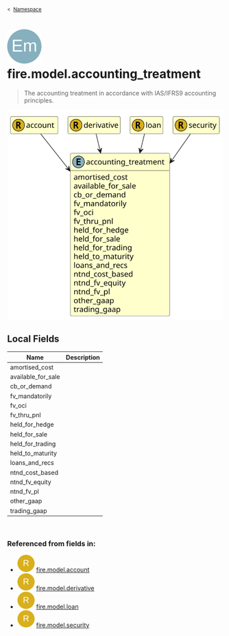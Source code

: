 <sub>&lt;&nbsp; [Namespace](index.md)</sub>
# <img src='images/enumType-lg.svg'/> fire.model.accounting_treatment
>  
>The accounting treatment in accordance with IAS/IFRS9 accounting principles.
> 
<img src='images/fire.model.accounting_treatment.svg'/>


## Local Fields


| Name        | Description |
| ----------- | ----------- |
| amortised_cost |   |
| available_for_sale |   |
| cb_or_demand |   |
| fv_mandatorily |   |
| fv_oci |   |
| fv_thru_pnl |   |
| held_for_hedge |   |
| held_for_sale |   |
| held_for_trading |   |
| held_to_maturity |   |
| loans_and_recs |   |
| ntnd_cost_based |   |
| ntnd_fv_equity |   |
| ntnd_fv_pl |   |
| other_gaap |   |
| trading_gaap |   |

<br/>

### Referenced from fields in:
- <img src='images/recordType.svg'/> [fire.model.account](UDT-fire.model.account.md)
- <img src='images/recordType.svg'/> [fire.model.derivative](UDT-fire.model.derivative.md)
- <img src='images/recordType.svg'/> [fire.model.loan](UDT-fire.model.loan.md)
- <img src='images/recordType.svg'/> [fire.model.security](UDT-fire.model.security.md)
